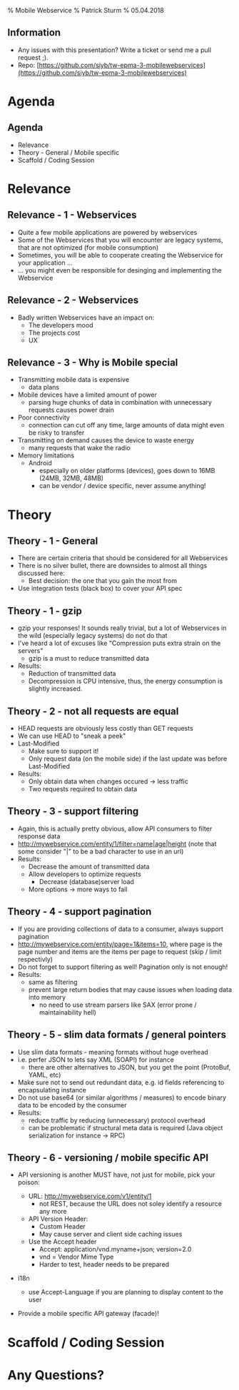 % Mobile Webservice
% Patrick Sturm
% 05.04.2018

## Information

* Any issues with this presentation? Write a ticket or send me a pull request ;).
* Repo: [https://github.com/siyb/tw-epma-3-mobilewebservices](https://github.com/siyb/tw-epma-3-mobilewebservices)

# Agenda

## Agenda

* Relevance
* Theory - General / Mobile specific
* Scaffold / Coding Session

# Relevance

## Relevance - 1 - Webservices

* Quite a few mobile applications are powered by webservices
* Some of the Webservices that you will encounter are legacy systems, that are not optimized (for mobile consumption)
* Sometimes, you will be able to cooperate creating the Webservice for your application ...
* ... you might even be responsible for desinging and implementing the Webservice

## Relevance - 2 - Webservices

* Badly written Webservices have an impact on:
    * The developers mood
    * The projects cost
    * UX

## Relevance - 3 - Why is Mobile special

* Transmitting mobile data is expensive
    * data plans
* Mobile devices have a limited amount of power
    * parsing huge chunks of data in combination with unnecessary requests causes power drain
* Poor connectivity
    * connection can cut off any time, large amounts of data might even be risky to transfer
* Transmitting on demand causes the device to waste energy
    * many requests that wake the radio
* Memory limitations
    * Android
        * especially on older platforms (devices), goes down to 16MB (24MB, 32MB, 48MB)
        * can be vendor / device specific, never assume anything!

# Theory

## Theory - 1 - General

* There are certain criteria that should be considered for all Webservices
* There is no silver bullet, there are downsides to almost all things discussed here:
    * Best decision: the one that you gain the most from
* Use integration tests (black box) to cover your API spec

## Theory - 1 - gzip

* gzip your responses! It sounds really trivial, but a lot of Webservices in the wild (especially legacy systems) do not do that
* I've heard a lot of excuses like "Compression puts extra strain on the servers"
    * gzip is a must to reduce transmitted data
* Results:
    * Reduction of transmitted data
    * Decompression is CPU intensive, thus, the energy consumption is slightly increased.

## Theory - 2 - not all requests are equal

* HEAD requests are obviously less costly than GET requests
* We can use HEAD to "sneak a peek"
* Last-Modified
    * Make sure to support it!
    * Only request data (on the mobile side) if the last update was before Last-Modified
* Results:
    * Only obtain data when changes occured -> less traffic
    * Two requests required to obtain data

## Theory - 3 - support filtering

* Again, this is actually pretty obvious, allow API consumers to filter response data
* http://mywebservice.com/entity/1/filter=name|age|height (note that some consider "|" to be a bad character to use in an url)
* Results:
    * Decrease the amount of transmitted data
    * Allow developers to optimize requests
        * Decrease (database)server load
    * More options -> more ways to fail

## Theory - 4 - support pagination

* If you are providing collections of data to a consumer, always support pagination
* http://mywebservice.com/entity/page=1&items=10, where page is the page number and items are the items per page to request (skip / limit respectivly)
* Do not forget to support filtering as well! Pagination only is not enough!
* Results:
    * same as filtering
    * prevent large return bodies that may cause issues when loading data into memory
        * no need to use stream parsers like SAX (error prone / maintainability hell)
    
## Theory - 5 - slim data formats / general pointers

* Use slim data formats - meaning formats without huge overhead
* i.e. perfer JSON to lets say XML (SOAP!) for instance
    * there are other alternatives to JSON, but you get the point (ProtoBuf, YAML, etc)
* Make sure not to send out redundant data, e.g. id fields referencing to encapsulating instance
* Do not use base64 (or similar algorithms / measures) to encode binary data to be encoded by the consumer
* Results:
    * reduce traffic by reducing (unnecessary) protocol overhead
    * can be problematic if structural meta data is required (Java object serialization for instance -> RPC)
    
## Theory - 6 - versioning / mobile specific API
* API versioning is another MUST have, not just for mobile, pick your poison:
    * URL: http://mywebservice.com/v1/entity/1
        * not REST, because the URL does not soley identify a resource any more
    * API Version Header:
        * Custom Header
        * May cause server and client side caching issues
    * Use the Accept header
        * Accept: application/vnd.myname+json; version=2.0
        * vnd = Vendor Mime Type
        * Harder to test, header needs to be prepared
* i18n
    * use Accept-Language if you are planning to display content to the user

* Provide a mobile specific API gateway (facade)!

# Scaffold / Coding Session

# Any Questions?
